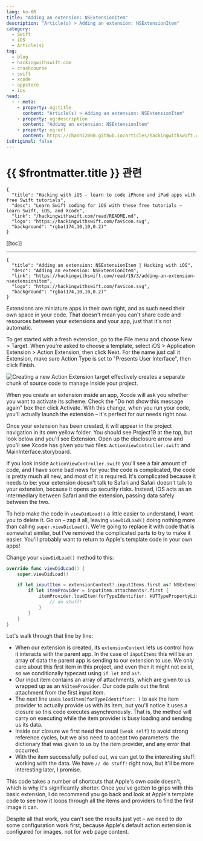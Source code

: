 ```yaml
---
lang: ko-KR
title: "Adding an extension: NSExtensionItem"
description: "Article(s) > Adding an extension: NSExtensionItem"
category:
  - Swift
  - iOS
  - Article(s)
tag: 
  - blog
  - hackingwithswift.com
  - crashcourse
  - swift
  - xcode
  - appstore
  - ios  
head:
  - - meta:
    - property: og:title
      content: "Article(s) > Adding an extension: NSExtensionItem"
    - property: og:description
      content: "Adding an extension: NSExtensionItem"
    - property: og:url
      content: https://chanhi2000.github.io/articles/hackingwithswift.com/read/19/03-adding-an-extension-nsextensionitem.html
isOriginal: false
---
```


# {{ $frontmatter.title }} 관련

```component VPCard
{
  "title": "Hacking with iOS – learn to code iPhone and iPad apps with free Swift tutorials",
  "desc": "Learn Swift coding for iOS with these free tutorials – learn Swift, iOS, and Xcode",
  "link": "/hackingwithswift.com/read/README.md",
  "logo": "https://hackingwithswift.com/favicon.svg",
  "background": "rgba(174,10,10,0.2)"
}
```

[[toc]]

---

```component VPCard
{
  "title": "Adding an extension: NSExtensionItem | Hacking with iOS",
  "desc": "Adding an extension: NSExtensionItem",
  "link": "https://hackingwithswift.com/read/19/3/adding-an-extension-nsextensionitem",
  "logo": "https://hackingwithswift.com/favicon.svg",
  "background": "rgba(174,10,10,0.2)"
}
```

<VidStack src="youtube/Keyo50542nk" />

Extensions are miniature apps in their own right, and as such need their own space in your code. That doesn't mean you can't share code and resources between your extensions and your app, just that it's not automatic.

To get started with a fresh extension, go to the File menu and choose New > Target. When you're asked to choose a template, select iOS > Application Extension > Action Extension, then click Next. For the name just call it Extension, make sure Action Type is set to "Presents User Interface", then click Finish.

![Creating a new Action Extension target effectively creates a separate chunk of source code to manage inside your project.](https://hackingwithswift.com/img/books/hws/19-3@2x.png)

When you create an extension inside an app, Xcode will ask you whether you want to activate its scheme. Check the "Do not show this message again" box then click Activate. With this change, when you run your code, you'll actually launch the extension – it's perfect for our needs right now.

Once your extension has been created, it will appear in the project navigation in its own yellow folder. You should see Project19 at the top, but look below and you'll see Extension. Open up the disclosure arrow and you'll see Xcode has given you two files: <FontIcon icon="fa-brands fa-swift"/>`ActionViewController.swift` and MainInterface.storyboard.

If you look inside <FontIcon icon="fa-brands fa-swift"/>`ActionViewController.swift` you'll see a fair amount of code, and I have some bad news for you: the code is complicated, the code is pretty much all new, and most of it is required. It's complicated because it needs to be: your extension doesn't talk to Safari and Safari doesn't talk to your extension, because it opens up security risks. Instead, iOS acts as an intermediary between Safari and the extension, passing data safely between the two.

To help make the code in `viewDidLoad()` a little easier to understand, I want you to delete it. Go on – zap it all, leaving `viewDidLoad()` doing nothing more than calling `super.viewDidLoad()`. We're going to replace it with code that is somewhat similar, but I've removed the complicated parts to try to make it easier. You'll probably want to return to Apple's template code in your own apps!

Change your `viewDidLoad()` method to this:

```swift
override func viewDidLoad() {
    super.viewDidLoad()

    if let inputItem = extensionContext?.inputItems.first as? NSExtensionItem {
        if let itemProvider = inputItem.attachments?.first {
            itemProvider.loadItem(forTypeIdentifier: kUTTypePropertyList as String) { [weak self] (dict, error) in
                // do stuff!
            }
        }
    }
}
```

Let's walk through that line by line:

- When our extension is created, its `extensionContext` lets us control how it interacts with the parent app. In the case of `inputItems` this will be an array of data the parent app is sending to our extension to use. We only care about this first item in this project, and even then it might not exist, so we conditionally typecast using `if let` and `as?`.
- Our input item contains an array of attachments, which are given to us wrapped up as an `NSItemProvider`. Our code pulls out the first attachment from the first input item.
- The next line uses `loadItem(forTypeIdentifier: )` to ask the item provider to actually provide us with its item, but you'll notice it uses a closure so this code executes asynchronously. That is, the method will carry on executing while the item provider is busy loading and sending us its data.
- Inside our closure we first need the usual `[weak self]` to avoid strong reference cycles, but we also need to accept two parameters: the dictionary that was given to us by the item provider, and any error that occurred.
- With the item successfully pulled out, we can get to the interesting stuff: working with the data. We have `// do stuff!` right now, but it'll be more interesting later, I promise.

This code takes a number of shortcuts that Apple's own code doesn't, which is why it's significantly shorter. Once you've gotten to grips with this basic extension, I do recommend you go back and look at Apple's template code to see how it loops through all the items and providers to find the first image it can.

Despite all that work, you can't see the results just yet – we need to do some configuration work first, because Apple's default action extension is configured for images, not for web page content.

